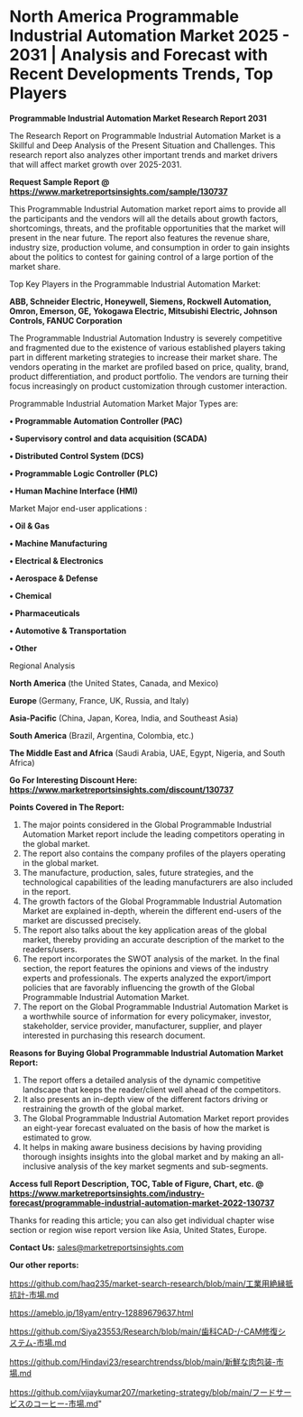 # North America Programmable Industrial Automation Market 2025 - 2031 | Analysis and Forecast with Recent Developments Trends, Top Players

<strong>Programmable Industrial Automation Market Research Report 2031</strong>

The Research Report on Programmable Industrial Automation Market is a Skillful and Deep Analysis of the Present Situation and Challenges. This research report also analyzes other important trends and market drivers that will affect market growth over 2025-2031.

<strong>Request Sample Report @ <a href=https://www.marketreportsinsights.com/sample/130737>https://www.marketreportsinsights.com/sample/130737</a></strong>

This Programmable Industrial Automation market report aims to provide all the participants and the vendors will all the details about growth factors, shortcomings, threats, and the profitable opportunities that the market will present in the near future. The report also features the revenue share, industry size, production volume, and consumption in order to gain insights about the politics to contest for gaining control of a large portion of the market share.

Top Key Players in the Programmable Industrial Automation Market:

<strong>ABB, Schneider Electric, Honeywell, Siemens, Rockwell Automation, Omron, Emerson, GE, Yokogawa Electric, Mitsubishi Electric, Johnson Controls, FANUC Corporation</strong>

The Programmable Industrial Automation Industry is severely competitive and fragmented due to the existence of various established players taking part in different marketing strategies to increase their market share. The vendors operating in the market are profiled based on price, quality, brand, product differentiation, and product portfolio. The vendors are turning their focus increasingly on product customization through customer interaction.

Programmable Industrial Automation Market Major Types are:

<strong>• Programmable Automation Controller (PAC)

• Supervisory control and data acquisition (SCADA)

• Distributed Control System (DCS)

• Programmable Logic Controller (PLC)

• Human Machine Interface (HMI)</strong>

Market Major end-user applications :

<strong>• Oil & Gas

• Machine Manufacturing

• Electrical & Electronics

• Aerospace & Defense

• Chemical

• Pharmaceuticals

• Automotive & Transportation

• Other</strong>

Regional Analysis

</u><strong><b>North America</b></strong> (the United States, Canada, and Mexico)

<strong><b>Europe </b></strong>(Germany, France, UK, Russia, and Italy)

<strong><b>Asia-Pacific</b></strong> (China, Japan, Korea, India, and Southeast Asia)

<strong><b>South America</b></strong> (Brazil, Argentina, Colombia, etc.)

<strong><b>The Middle East and Africa</b></strong> (Saudi Arabia, UAE, Egypt, Nigeria, and South Africa)

<strong>Go For Interesting Discount Here: <a href=https://www.marketreportsinsights.com/discount/130737>https://www.marketreportsinsights.com/discount/130737</a></strong>

<strong>Points Covered in The Report:</strong>
<ol>
  <li>The major points considered in the Global Programmable Industrial Automation Market report include the leading competitors operating in the global market.</li>
  <li>The report also contains the company profiles of the players operating in the global market.</li>
  <li>The manufacture, production, sales, future strategies, and the technological capabilities of the leading manufacturers are also included in the report.</li>
  <li>The growth factors of the Global Programmable Industrial Automation Market are explained in-depth, wherein the different end-users of the market are discussed precisely.</li>
  <li>The report also talks about the key application areas of the global market, thereby providing an accurate description of the market to the readers/users.</li>
  <li>The report incorporates the SWOT analysis of the market. In the final section, the report features the opinions and views of the industry experts and professionals. The experts analyzed the export/import policies that are favorably influencing the growth of the Global Programmable Industrial Automation Market.</li>
  <li>The report on the Global Programmable Industrial Automation Market is a worthwhile source of information for every policymaker, investor, stakeholder, service provider, manufacturer, supplier, and player interested in purchasing this research document.</li>
</ol>
<strong>Reasons for Buying Global Programmable Industrial Automation Market Report:</strong>

<ol>
  <li>The report offers a detailed analysis of the dynamic competitive landscape that keeps the reader/client well ahead of the competitors.</li>
  <li>It also presents an in-depth view of the different factors driving or restraining the growth of the global market.</li>
  <li>The Global Programmable Industrial Automation Market report provides an eight-year forecast evaluated on the basis of how the market is estimated to grow.</li>
  <li>It helps in making aware business decisions by having providing thorough insights insights into the global market and by making an all-inclusive analysis of the key market segments and sub-segments.</li>
</ol>
<strong>Access full Report Description, TOC, Table of Figure, Chart, etc. @ <a href=https://www.marketreportsinsights.com/industry-forecast/programmable-industrial-automation-market-2022-130737>https://www.marketreportsinsights.com/industry-forecast/programmable-industrial-automation-market-2022-130737</a></strong>


Thanks for reading this article; you can also get individual chapter wise section or region wise report version like Asia, United States, Europe.

<strong>Contact Us:</strong>
sales@marketreportsinsights.com

<strong>Our other reports:</strong>

<a href=https://github.com/haq235/market-search-research/blob/main/工業用絶縁抵抗計-市場.md>https://github.com/haq235/market-search-research/blob/main/工業用絶縁抵抗計-市場.md</a>

<a href=https://ameblo.jp/18yam/entry-12889679637.html>https://ameblo.jp/18yam/entry-12889679637.html</a>

<a href=https://github.com/Siya23553/Research/blob/main/歯科CAD-/-CAM修復システム-市場.md>https://github.com/Siya23553/Research/blob/main/歯科CAD-/-CAM修復システム-市場.md</a>

<a href=https://github.com/Hindavi23/researchtrendss/blob/main/新鮮な肉包装-市場.md>https://github.com/Hindavi23/researchtrendss/blob/main/新鮮な肉包装-市場.md</a>

<a href=https://github.com/vijaykumar207/marketing-strategy/blob/main/フードサービスのコーヒー-市場.md>https://github.com/vijaykumar207/marketing-strategy/blob/main/フードサービスのコーヒー-市場.md</a>"
